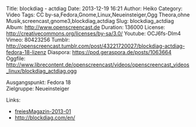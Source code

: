 Title: blockdiag - actdiag
Date: 2013-12-19 16:21
Author: Heiko
Category: Video
Tags: CC by-sa,Fedora,Gnome,Linux,Neueinsteiger,Ogg Theora,ohne Musik,screencast,gnome3,blockdiag,actdiag
Slug: blockdiag_actdiag
Album: http://www.openscreencast.de
Duration: 136000
License: http://creativecommons.org/licenses/by-sa/3.0/
Youtube: OCJ6fs-DIm4
Vimeo: 80423256
Tumblr: http://openscreencast.tumblr.com/post/43221720027/blockdiag-actdiag-fedora-18-lizenz
Diaspora: https://pod.geraspora.de/posts/1063664
Oggfile: http://www.librecontent.de/openscreencast/videos/openscreencast_videos_linux/blockdiag_actdiag.ogg

Ausgangspunkt: Fedora 18  
Zielgruppe: Neueinsteiger  

Links:

  * [freiesMagazin-2013-01](http://www.freiesmagazin.de/freiesMagazin-2013-01 "Link zu freiesmagazin.de" )
  * <http://blockdiag.com/en/>

